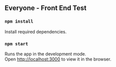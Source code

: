 ## Everyone - Front End Test


### `npm install`

Install required dependencies.

### `npm start`

Runs the app in the development mode.<br>
Open [http://localhost:3000](http://localhost:3000) to view it in the browser.


